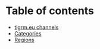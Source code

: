 # Table of contents

* [tlgrm.eu channels](README.md)
* [Categories](categories.md)
* [Regions](regions.md)
